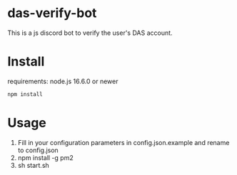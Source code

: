 # das-verify-bot

This is a js discord bot to verify the user's DAS account.

# Install

requirements: node.js 16.6.0 or newer
```bash
npm install
```

# Usage

1. Fill in your configuration parameters in config.json.example and rename to config.json
2. npm install -g pm2
3. sh start.sh